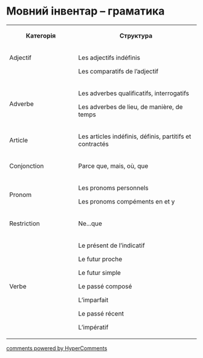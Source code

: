 <div id="hypercomments_widget" class="js-hypercomments-widget invisible"></div>

# Мовний інвентар – граматика

<table>
<tbody>
<tr>
<td style="text-align: center;" width="217">
<p><strong>Категорія</strong></p>
</td>
<td style="text-align: center;" width="444">
<p><strong>Структура</strong></p>
</td>
</tr>
<tr>
<td width="217">
<p>Adjectif</p>
<p>&nbsp;</p>
</td>
<td width="444">
<p>Les adjectifs ind&eacute;finis</p>
<p>Les comparatifs de l&rsquo;adjectif</p>
</td>
</tr>
<tr>
<td width="217">
<p>Adverbe</p>
</td>
<td width="444">
<p>Les adverbes qualificatifs, interrogatifs</p>
<p>Les adverbes de lieu, de mani&egrave;re, de temps</p>
</td>
</tr>
<tr>
<td width="217">
<p>Article</p>
</td>
<td width="444">
<p>Les articles ind&eacute;finis, d&eacute;finis, partitifs et contract&eacute;s</p>
</td>
</tr>
<tr>
<td width="217">
<p>Conjonction</p>
</td>
<td width="444">
<p>Parce que, mais, o&ugrave;, que</p>
</td>
</tr>
<tr>
<td width="217">
<p>Pronom</p>
</td>
<td width="444">
<p>Les pronoms personnels</p>
<p>Les pronoms comp&eacute;ments en et y</p>
</td>
</tr>
<tr>
<td width="217">
<p>Restriction</p>
</td>
<td width="444">
<p>Ne...que</p>
</td>
</tr>
<tr>
<td width="217">
<p>Verbe</p>
</td>
<td width="444">
<p>Le pr&eacute;sent de l&rsquo;indicatif</p>
<p>Le futur proche</p>
<p>Le futur simple</p>
<p>Le pass&eacute; compos&eacute;</p>
<p>L&rsquo;imparfait</p>
<p>Le pass&eacute; r&eacute;cent</p>
<p>L&rsquo;imp&eacute;ratif</p>
</td>
</tr>
</tbody>
</table>

<div class="js-hypercomments-container">
    <a href="http://hypercomments.com" class="hc-link" title="comments widget">comments powered by HyperComments</a>
</div>